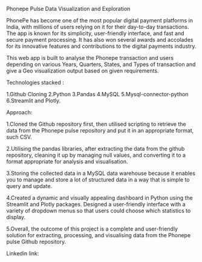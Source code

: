 Phonepe Pulse Data Visualization and Exploration 
   
PhonePe has become one of the most popular digital payment platforms in India, with millions of users relying on it for their day-to-day transactions. The app is known for its simplicity, user-friendly interface, and fast and secure payment processing. It has also won several awards and accolades for its innovative features and contributions to the digital payments industry.

This web app is built to analyse the Phonepe transaction and users depending on various Years, Quarters, States, and Types of transaction and give a Geo visualization output based on given requirements.

Technologies stacked :

 1.Github Cloning
 2.Python
 3.Pandas
 4.MySQL
 5.Mysql-connector-python
 6.Streamlit and Plotly. 
 
Approach:

1.Cloned the Github repository first, then utilised scripting to retrieve the data from the Phonepe pulse repository and put it in an appropriate format, such CSV.
 
2.Utilising the pandas libraries, after extracting the data from the github repository, cleaning it up by managing null values, and converting it to a format appropriate for analysis and visualisation.

3.Storing the collected data in a MySQL data warehouse because it enables you to manage and store a lot of structured data in a way that is simple to query and update.

4.Created a dynamic and visually appealing dashboard in Python using the Streamlit and Plotly packages. Designed a user-friendly interface with a variety of dropdown menus so that users could choose which statistics to display.

5.Overall, the outcome of this project is a complete and user-friendly solution for extracting, processing, and visualising data from the Phonepe pulse Github repository.
 
 Linkedin link:








 


  



